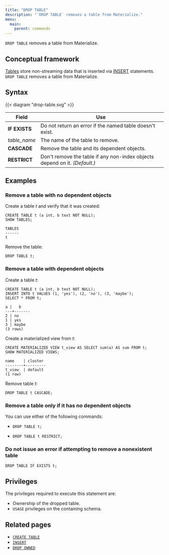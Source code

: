 ```yaml
---
title: "DROP TABLE"
description: "`DROP TABLE` removes a table from Materialize."
menu:
  main:
    parent: commands
---
```


`DROP TABLE` removes a table from Materialize.

## Conceptual framework

[Tables](../create-table) store non-streaming data that is inserted via [INSERT](../insert)
statements. `DROP TABLE` removes a table from Materialize.

## Syntax

{{< diagram "drop-table.svg" >}}

Field | Use
------|-----
**IF EXISTS**  | Do not return an error if the named table doesn't exist.
_table_name_ | The name of the table to remove.
**CASCADE** | Remove the table and its dependent objects.
**RESTRICT**  | Don't remove the table if any non-index objects depend on it. _(Default.)_

## Examples

### Remove a table with no dependent objects
Create a table *t* and verify that it was created:

```mzsql
CREATE TABLE t (a int, b text NOT NULL);
SHOW TABLES;
```
```
TABLES
------
t
```

Remove the table:

```mzsql
DROP TABLE t;
```
### Remove a table with dependent objects

Create a table *t*:

```mzsql
CREATE TABLE t (a int, b text NOT NULL);
INSERT INTO t VALUES (1, 'yes'), (2, 'no'), (3, 'maybe');
SELECT * FROM t;
```
```
a |   b
---+-------
2 | no
1 | yes
3 | maybe
(3 rows)
```

Create a materialized view from *t*:

```mzsql
CREATE MATERIALIZED VIEW t_view AS SELECT sum(a) AS sum FROM t;
SHOW MATERIALIZED VIEWS;
```
```
name    | cluster
--------+---------
t_view  | default
(1 row)
```

Remove table *t*:

```mzsql
DROP TABLE t CASCADE;
```

### Remove a table only if it has no dependent objects

You can use either of the following commands:

- ```mzsql
  DROP TABLE t;
  ```
- ```mzsql
  DROP TABLE t RESTRICT;
  ```

### Do not issue an error if attempting to remove a nonexistent table

```mzsql
DROP TABLE IF EXISTS t;
```

## Privileges

The privileges required to execute this statement are:

- Ownership of the dropped table.
- `USAGE` privileges on the containing schema.

## Related pages

- [`CREATE TABLE`](../create-table)
- [`INSERT`](../insert)
- [`DROP OWNED`](../drop-owned)
